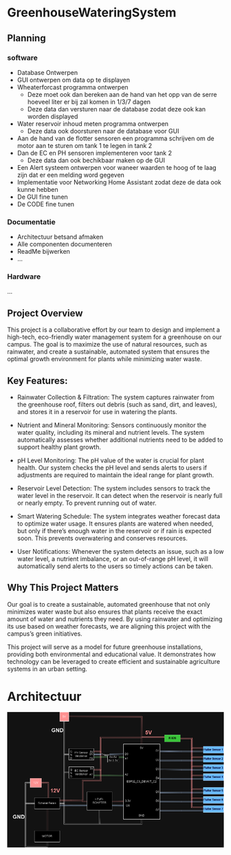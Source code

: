 # GreenhouseWateringSystem
## Planning

### software 

* Database Ontwerpen
* GUI ontwerpen om data op te displayen
* Wheaterforcast programma ontwerpen
  * Deze moet ook dan bereken aan de hand van het opp van de serre hoeveel liter er bij zal komen in 1/3/7 dagen
  * Deze data dan versturen naar de database zodat deze ook kan worden displayed 
* Water reservoir inhoud meten programma ontwerpen
   * Deze data ook doorsturen naar de database voor GUI
* Aan de hand van de flotter sensoren een programma schrijven om de motor aan te sturen om tank 1 te legen in tank 2
* Dan de EC en PH sensoren implementeren voor tank 2
  * Deze data dan ook bechikbaar maken op de GUI
* Een Alert systeem ontwerpen voor waneer waarden te hoog of te laag zijn dat er een melding word gegeven
* Implementatie voor Networking Home Assistant zodat deze de data ook kunne hebben
* De GUI fine tunen
* De CODE fine tunen

### Documentatie

* Architectuur betsand afmaken
* Alle componenten documenteren
* ReadMe bijwerken
* ...

### Hardware 

...



## Project Overview
This project is a collaborative effort by our team to design and implement a high-tech, eco-friendly water management system for a greenhouse on our campus. The goal is to maximize the use of natural resources, such as rainwater, and create a sustainable, automated system that ensures the optimal growth environment for plants while minimizing water waste.

## Key Features:
* Rainwater Collection & Filtration: The system captures rainwater from the greenhouse roof, filters out debris (such as sand, dirt, and leaves), and stores it in a reservoir for use in watering the plants.

* Nutrient and Mineral Monitoring: Sensors continuously monitor the water quality, including its mineral and nutrient levels. The system automatically assesses whether additional nutrients need to be added to 
  support healthy plant growth.

* pH Level Monitoring: The pH value of the water is crucial for plant health. Our system checks the pH level and sends alerts to users if adjustments are required to maintain the ideal range for plant growth.

* Reservoir Level Detection: The system includes sensors to track the water level in the reservoir. It can detect when the reservoir is nearly full or nearly empty. To prevent running out 
  of water.

* Smart Watering Schedule: The system integrates weather forecast data to optimize water usage. It ensures plants are watered when needed, but only if there’s enough water in the reservoir or if rain is 
  expected soon. This prevents overwatering and conserves resources.

* User Notifications: Whenever the system detects an issue, such as a low water level, a nutrient imbalance, or an out-of-range pH level, it will automatically send alerts to the users so timely actions can 
  be taken.

## Why This Project Matters
Our goal is to create a sustainable, automated greenhouse that not only minimizes water waste but also ensures that plants receive the exact amount of water and nutrients they need. By using rainwater and optimizing its use based on weather forecasts, we are aligning this project with the campus’s green initiatives.

This project will serve as a model for future greenhouse installations, providing both environmental and educational value. It demonstrates how technology can be leveraged to create efficient and sustainable agriculture systems in an urban setting.


# Architectuur

<img src="Images/Architectuur.drawio.png" alt="Alt text">


